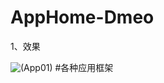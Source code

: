 # AppHome-Dmeo
1、效果

![(App01)](http://images2015.cnblogs.com/blog/757453/201602/757453-20160229171504908-125049223.gif)
#各种应用框架
